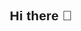 ## Hi there 👋
<html lang="en">
<head>
    <meta charset="UTF-8">
    <meta name="viewport" content="width=device-width, initial-scale=1.0">
    <title>Your Website</title>
    <style>
        * {
            margin: 0;
            padding: 0;
            box-sizing: border-box;
            font-family: 'Arial', sans-serif;
        }

        body {
            line-height: 1.6;
        }

        /* Header */
        header {
            background: #333;
            color: white;
            padding: 1rem;
            text-align: center;
        }

        /* Navigation */
        nav {
            background: #444;
            padding: 1rem;
        }

        nav ul {
            list-style: none;
            display: flex;
            justify-content: center;
            gap: 2rem;
        }

        nav a {
            color: white;
            text-decoration: none;
        }

        /* Main Content */
        .hero {
            padding: 4rem 2rem;
            background: #f4f4f4;
            text-align: center;
        }

        .content-section {
            padding: 2rem;
            max-width: 1200px;
            margin: 0 auto;
        }

        /* Footer */
        footer {
            background: #333;
            color: white;
            text-align: center;
            padding: 1rem;
            position: fixed;
            bottom: 0;
            width: 100%;
        }

        /* Responsive Design */
        @media (max-width: 768px) {
            nav ul {
                flex-direction: column;
                text-align: center;
                gap: 1rem;
            }
        }
    </style>
</head>
<body>
    <header>
        <h1>Your Website Name</h1>
    </header>

    <nav>
        <ul>
            <li><a href="#home">Home</a></li>
            <li><a href="#about">About</a></li>
            <li><a href="#services">Services</a></li>
            <li><a href="#contact">Contact</a></li>
        </ul>
    </nav>

    <div class="hero">
        <h2>Welcome to My Website</h2>
        <p>Your compelling tagline goes here</p>
    </div>

    <section class="content-section" id="about">
        <h2>About Us</h2>
        <p>This is where you describe your website or business.</p>
    </section>

    <section class="content-section" id="services">
        <h2>Our Services</h2>
        <div style="display: flex; gap: 1rem; margin-top: 1rem;">
            <div style="background: #f4f4f4; padding: 1rem; flex: 1;">
                <h3>Service 1</h3>
                <p>Description of your service.</p>
            </div>
            <div style="background: #f4f4f4; padding: 1rem; flex: 1;">
                <h3>Service 2</h3>
                <p>Description of your service.</p>
            </div>
        </div>
    </section>

    <section class="content-section" id="contact">
        <h2>Contact Us</h2>
        <p>Email: your@email.com</p>
        <p>Phone: (123) 456-7890</p>
    </section>

    <footer>
        <p>&copy; 1987-2025 Your Website Name. All rights reserved.</p>
    </footer>
</body>
</html>
